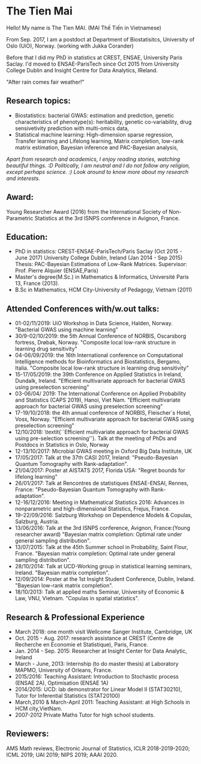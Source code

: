 # The Tien Mai

Hello! My name is The Tien MAI. (MAI Thế Tiến in Vietnamese)

From Sep. 2017, I am a postdoct at Department of Biostatisitcs, 
University of Oslo (UiO), Norway. (working with Jukka Corander)

Before that I did my PhD in statistics at CREST, ENSAE, University Paris Saclay.
I'd moved to ENSAE-ParisTech since Oct 2015 from University College Dublin 
and Insight Centre for Data Analytics, IReland.



"After rain comes fair weather!"
 
## Research topics:
* Biostatistics: bacterial GWAS: estimation and prediction, genetic characteristics of phenotype(s): heritability, genetic co-variability,
drug sensivetivity prediction with multi-omics data,
* Statistical machine learning: High-dimension sparse regression, Transfer learning and Lifelong learning, Matrix completion, low-rank matrix estimation, Bayesian inference and PAC-Bayesian analysis,

_Apart from research and academics, I enjoy reading stories, watching beautiful things. :D
Politically, I am neutral and I do not follow any religion, except perhaps science. :)
Look around to know more about my research and interests._

## Award:
Young Researcher Award (2016) from the International Society of Non-Parametric Statistics at the 3rd ISNPS comference in Avignon, France.


 
## Education:
* PhD in statistics:
CREST-ENSAE-ParisTech/Paris Saclay (Oct 2015 - June 2017)
University College Dublin, Ireland (Jan 2014 - Sep 2015)
Thesis: PAC-Bayesian Estimations of Low-Rank Matrices. Supervisor: Prof. Pierre Alquier (ENSAE,Paris)
* Master's degree(M.Sc.) in Mathematics & Informatics, Université Paris 13, France (2013).
* B.Sc in Mathematics, HCM City-University of Pedagogy, Vietnam (2011)
        
## Attended Conferences with/w.out talks:
* 01-02/11/2019: UiO Workshop in Data Science, Halden, Norway. "Bacterial GWAS using machine learning"
* 30/9-02/10/2019: the 5th Annual Conference of NORBIS, Oscarsborg fortress, Drøbak, Norway. "Composite local low-rank structure in learning drug sensitivity"
* 04-06/09/2019: the 16th International conference on Computational Intelligence methods for Bioinformatics and Biostatistics, Bergamo, Italia.  "Composite local low-rank structure in learning drug sensitivity"
* 15-17/05/2019:  the 39th Conference on Applied Statistics in Ireland, Dundalk, Ireland. "Efficient multivariate approach for bacterial GWAS using preselection screening" 
* 03-06/04/ 2019: The International Conference on Applied Probability and Statistics (CAPS 2019), Hanoi, Viet Nam.  "Efficient multivariate approach for bacterial GWAS using preselection screening" 
* 17-19/10/2018: the 4th annual conference of NORBIS, Fleischer´s Hotel, Voss, Norway. "Efficient multivariate approach for bacterial GWAS using preselection screening"
* 12/10/2018: \textit{``Efficient multivariate approach for bacterial GWAS using pre-selection screening''}. 
Talk at the meeting of PhDs and Postdocs in Statistics in Oslo, Norway
* 12-13/10/2017: Microbial GWAS meeting in Oxford Big Data Institute, UK
* 17/05/2017: Talk at the 37th CASI 2017, Ireland:                                                             "Pseudo-Bayesian Quantum Tomography with Rank-adaptation". 
* 21/04/2017: Poster at AISTATS 2017, Florida USA:                                                          "Regret bounds for lifelong learning"
* 26/01/2017: Talk at Rencontres de statistiques ENSAE-ENSAI, Rennes, France:              "Pseudo-Bayesian Quantum Tomography with Rank-adaptation". 
* 12-16/12/2016: Meeting in Mathematical Statistics 2016: Advances in nonparametric and high-dimensional Statistics, Frejus, France.
* 19–22/09/2016: Salzburg Workshop on Dependence Models & Copulas, Salzburg, Austria.
* 13/06/2016: Talk at the 3rd ISNPS conference, Avignon, France:(Young researcher award) "Bayesian matrix completion: Optimal rate under general sampling distribution". 
* 13/07/2015: Talk at the 45th Summer school in Probability, Saint Flour, France.             "Bayesian matrix completion: Optimal rate under general sampling distribution". 
* 28/10/2014: Talk at UCD-Working group in statistical learning seminars, Ireland.          "Bayesian matrix completion". 
* 12/09/2014: Poster at the 1st Insight Student Conference, Dublin, Ireland.                     "Bayesian low-rank matrix completion". 
* 18/10/2013: Talk at applied maths Seminar, University of Economic & Law, VNU, Vietnam. "Copulas in spatial statistics". 

## Research & Professional Experience
* March 2018: one month visit Wellcome Sanger Institute, Cambridge, UK
* Oct. 2015 - Aug. 2017:  research assistance at CREST (Centre de Recherche en Economie et Statistique), Paris, France.
* Jan. 2014 - Sep. 2015:   Researcher at Insight Center for Data Analytic, Ireland
* March  - June, 2013:      Internship (to do master thesis) at Laboratory MAPMO, University of Orleans, France.
* 2015/2016:                   Teaching Assistant: Introduction to Stochastic process (ENSAE 2A), Optimisation (ENSAE 1A)
* 2014/2015:                   UCD: lab demonstrator for Linear Model II (STAT30210),     Tutor for Inferential Statistics (STAT20100)
* March,2010 & March-April 2011: Teaching Assistant: at High Schools in HCM city,VietNam.
* 2007-2012                    Private Maths Tutor for high school students.

## Reviewers: 
AMS Math reviews, Electronic Journal of Statistics, ICLR 2018-2019-2020; ICML 2019; UAI 2019; NIPS 2019; AAAI 2020.
